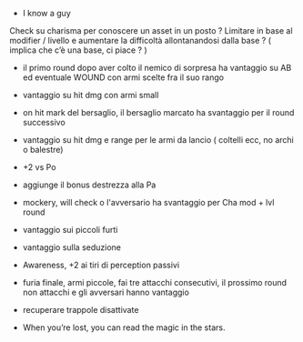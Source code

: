- I know a guy

Check su charisma per conoscere un asset in un posto ?
Limitare in base al modifier / livello e aumentare la difficoltà allontanandosi dalla base ? ( implica che c’è una base, ci piace ? )


- il primo round dopo aver colto il nemico di sorpresa ha vantaggio su AB ed eventuale WOUND con armi scelte fra il suo rango
- vantaggio su hit dmg con armi small
- on hit mark del bersaglio, il bersaglio marcato ha svantaggio per il round successivo
- vantaggio su hit dmg e range per le armi da lancio ( coltelli ecc, no archi o balestre)
- +2 vs Po
- aggiunge il bonus destrezza alla Pa

- mockery, will check o l'avversario ha svantaggio per Cha mod + lvl round

- vantaggio sui piccoli furti
- vantaggio sulla seduzione
- Awareness, +2 ai tiri di perception passivi
- furia finale, armi piccole, fai tre attacchi consecutivi, il prossimo round non attacchi e gli avversari hanno vantaggio
- recuperare trappole disattivate
- When you’re lost, you can read the
magic in the stars.

